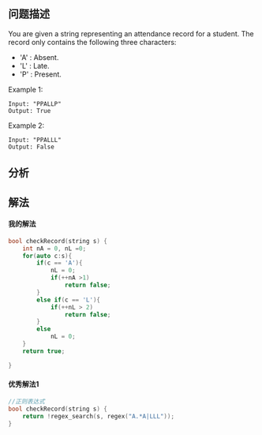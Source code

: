 ## 问题描述
You are given a string representing an attendance record for a student. The record only contains the following three characters:

- 'A' : Absent.
- 'L' : Late.
- 'P' : Present.

Example 1:
```
Input: "PPALLP"
Output: True
```

Example 2:
```
Input: "PPALLL"
Output: False
```
## 分析


## 解法

#### 我的解法
```cpp
bool checkRecord(string s) {
    int nA = 0, nL =0;
    for(auto c:s){
        if(c == 'A'){
            nL = 0;
            if(++nA >1)
                return false;
        }
        else if(c == 'L'){
            if(++nL > 2)
                return false;
        }
        else
            nL = 0;
    }
    return true;

}
```
#### 优秀解法1
```cpp
//正则表达式
bool checkRecord(string s) {
    return !regex_search(s, regex("A.*A|LLL"));
}
```

